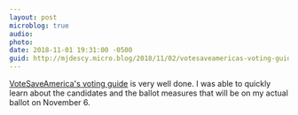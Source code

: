 ```yaml
---
layout: post
microblog: true
audio: 
photo: 
date: 2018-11-01 19:31:00 -0500
guid: http://mjdescy.micro.blog/2018/11/02/votesaveamericas-voting-guide.html
---
```

[VoteSaveAmerica's voting guide](https://votesaveamerica.com/ballot) is very well done. I was able to quickly learn about the candidates and the ballot measures that will be on my actual ballot on November 6.
